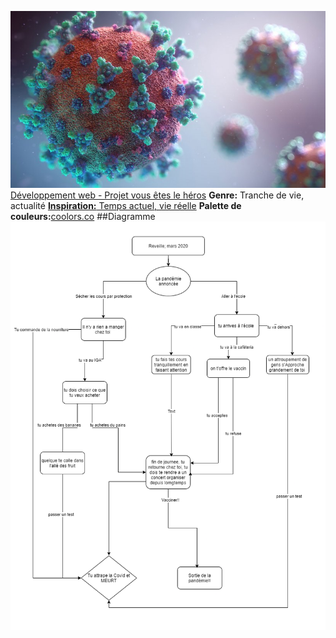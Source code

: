 ![#Ca Va Bien](/assets/covid.jfif)
[Développement web - Projet vous êtes le héros](page1.html)
**Genre:** Tranche de vie, actualité
[**Inspiration:** Temps actuel, vie réelle](https://www.cdc.gov/coronavirus/2019-ncov/index.html)
**Palette de couleurs:**[coolors.co](https://coolors.co/782b38-8b182a-e46273-ee959b-faeff0)
##Diagramme
![diagramme](/assets/prog_covid.drawio.png)
